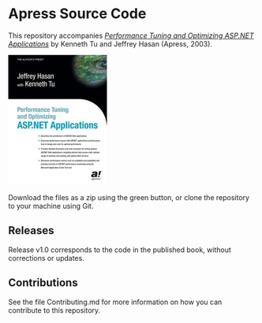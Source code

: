 # Apress Source Code

This repository accompanies [*Performance Tuning and Optimizing ASP.NET Applications*](http://www.apress.com/9781590590720) by Kenneth Tu and Jeffrey Hasan (Apress, 2003).

![Cover image](9781590590720.jpg)

Download the files as a zip using the green button, or clone the repository to your machine using Git.

## Releases

Release v1.0 corresponds to the code in the published book, without corrections or updates.

## Contributions

See the file Contributing.md for more information on how you can contribute to this repository.
